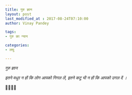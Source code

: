 ```yaml
---
title: गुरु ज्ञान
layout: post
last_modified_at : 2017-08-24T07:10:00
author: Vinay Pandey

tags:
- गुरु का ग्यान

categories:
- लघु

---
```


*गुरु ज्ञान*

*इतने मधुर न हों कि लोग आपको निगल लें,*
*इतने कटु भी न हों कि आपको उगल दें ।*

🙏🌷🌷🙏
